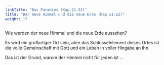```yaml
---
linkTitle: "Das Paradies (Kap.21-22)"
title: "Der neue Himmel und die neue Erde (Kap.21-22)"
weight: 17
---
```



Wie werden der neue Himmel und die neue Erde aussehen?

Es wird ein großartiger Ort sein, aber das Schlüsselelement dieses Ortes ist die volle Gemeinschaft mit Gott und ein Leben in voller Hingabe an ihn.

Das ist der Grund, warum der Himmel nicht für jeden ist ...